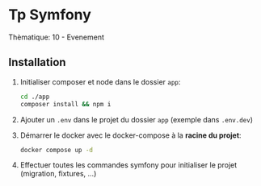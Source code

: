 # Tp Symfony

Thèmatique: 10 - Evenement

## Installation

1. Initialiser composer et node dans le dossier `app`:
    ```bash
    cd ./app
    composer install && npm i
    ```
   
2. Ajouter un `.env` dans le projet du dossier `app` (exemple dans `.env.dev`)

3. Démarrer le docker avec le docker-compose à la **racine du projet**:
    ```bash
    docker compose up -d
    ```
   
4. Effectuer toutes les commandes symfony pour initialiser le projet (migration, fixtures, ...)